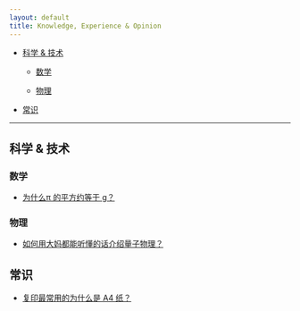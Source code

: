 ```yaml
---
layout: default
title: Knowledge, Experience & Opinion
---
```


*  [科学 & 技术](#scitech)

      *  [数学](#math)
      
      *  [物理](#physics)
      
*  [常识](#knowledge)

***

<h2 id="scitech">科学 & 技术</h2>

<h3 id="math">数学</h3>

- [为什么π 的平方约等于 g？](http://www.zhihu.com/question/21230794)

<h3 id="physics">物理</h3>

- [如何用大妈都能听懂的话介绍量子物理？](http://www.zhihu.com/question/22131485)

<h2 id="knowledge">常识</h2>

- [复印最常用的为什么是 A4 纸？](http://www.zhihu.com/question/21244313)